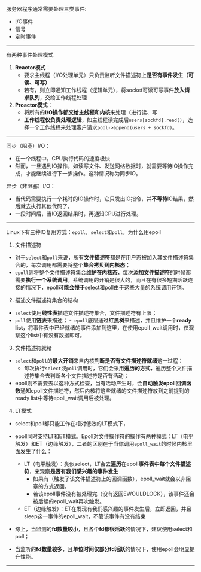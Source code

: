 服务器程序通常需要处理三类事件:
 - I/O事件
 - 信号
 - 定时事件
---
有两种事件处理模式
1. **Reactor模式**：
   - 要求主线程（I/O处理单元）只负责监听文件描述符上**是否有事件发生（可读、可写）**
   - 若有，则立即通知工作线程（逻辑单元），将socket可读可写事件**放入请求队列**，交给工作线程处理
2. **Proactor模式**：
   - 将所有的**I/O操作都交给主线程和内核**来处理（进行读、写
   - **工作线程仅负责处理逻辑**，如主线程读完成后`users[sockfd].read()`，选择一个工作线程来处理客户请求`pool->append(users + sockfd)`。
---
同步（阻塞）I/O：
- 在一个线程中，CPU执行代码的速度极快
- 然而，一旦遇到IO操作，如读写文件、发送网络数据时，就需要等待IO操作完成，才能继续进行下一步操作。这种情况称为同步IO。

异步（非阻塞）I/O：
- 当代码需要执行一个耗时的IO操作时，它只发出IO指令，并**不等待**IO结果，然后就去执行其他代码了。
- 一段时间后，当IO返回结果时，再通知CPU进行处理。
---
Linux下有三种IO复用方式：`epoll`，`select`和`poll`，为什么用epoll
1. 文件描述符
- 对于`select`和`poll`来说，所有**文件描述符**都是在用户态被加入其文件描述符集合的，每次调用都需要将整个**集合拷贝到内核态**；
- `epoll`则将整个文件描述符集合**维护在内核态**，每次**添加文件描述符**的时候都需要**执行一个系统调用**。系统调用的开销是很大的，而且在有很多短期活跃连接的情况下，epoll**可能会慢于**select和poll由于这些大量的系统调用开销。
2. 描述文件描述符集合的结构
- `select`使用**线性表**描述文件描述符集合，文件描述符有上限；
- `poll`使用**链表**来描述；
-` epoll`底层通过**红黑树**来描述，并且维护一个**ready list**，将事件表中已经就绪的事件添加到这里，在使用epoll_wait调用时，仅观察这个list中有没有数据即可。
3. 文件描述符就绪
- `select`和`poll`的**最大开销**来自内核**判断是否有文件描述符就绪**这一过程：
  - 每次执行`select`或`poll`调用时，它们会采用**遍历的方式**，遍历整个文件描述符集合去判断各个文件描述符是否有活动；
- epoll则不需要去以这种方式检查，当有活动产生时，会**自动触发epoll回调函数**通知epoll文件描述符，然后内核将这些就绪的文件描述符放到之前提到的ready list中等待epoll_wait调用后被处理。
4. LT模式
- select和poll都只能工作在相对低效的LT模式下，
- epoll同时支持LT和ET模式。Epoll对文件操作符的操作有两种模式：LT（电平触发）和ET（边缘触发），二者的区别在于当你调用`epoll_wait`的时候内核里面发生了什么：
  - LT（电平触发）：类似select，LT会去**遍历**在epoll**事件表中每个文件描述符**，来观察**是否有我们感兴趣的事件发生**
    - 如果有（触发了该文件描述符上的回调函数），epoll_wait就会以非阻塞的方式返回。
    - 若该epoll事件没有被处理完（没有返回EWOULDLOCK），该事件还会被后续的epoll_wait再次触发。
  - ET（边缘触发）：ET在发现有我们感兴趣的事件发生后，立即返回，并且sleep这一事件的epoll_wait，不管该事件有没有结束

- 综上，当监测的**fd数量较小**，且各个**fd都很活跃**的情况下，建议使用select和poll；
- 当监听的**fd数量较多**，且**单位时间仅部分fd活跃**的情况下，使用epoll会明显提升性能。
---
